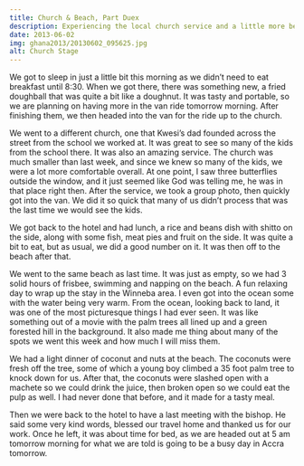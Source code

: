```yaml
---
title: Church & Beach, Part Duex
description: Experiencing the local church service and a little more beach time
date: 2013-06-02
img: ghana2013/20130602_095625.jpg
alt: Church Stage
---
```


We got to sleep in just a little bit this morning as we didn’t need to eat breakfast until 8:30. When we got there, there was something new, a fried doughball that was quite a bit like a doughnut. It was tasty and portable, so we are planning on having more in the van ride tomorrow morning. After finishing them, we then headed into the van for the ride up to the church.

We went to a different church, one that Kwesi’s dad founded across the street from the school we worked at. It was great to see so many of the kids from the school there. It was also an amazing service. The church was much smaller than last week, and since we knew so many of the kids, we were a lot more comfortable overall. At one point, I saw three butterflies outside the window, and it just seemed like God was telling me, he was in that place right then. After the service, we took a group photo, then quickly got into the van. We did it so quick that many of us didn’t process that was the last time we would see the kids.

We got back to the hotel and had lunch, a rice and beans dish with shitto on the side, along with some fish, meat pies and fruit on the side. It was quite a bit to eat, but as usual, we did a good number on it. It was then off to the beach after that.

We went to the same beach as last time. It was just as empty, so we had 3 solid hours of frisbee, swimming and napping on the beach. A fun relaxing day to wrap up the stay in the Winneba area. I even got into the ocean some with the water being very warm. From the ocean, looking back to land, it was one of the most picturesque things I had ever seen. It was like something out of a movie with the palm trees all lined up and a green forested hill in the background. It also made me thing about many of the spots we went this week and how much I will miss them.

We had a light dinner of coconut and nuts at the beach. The coconuts were fresh off the tree, some of which a young boy climbed a 35 foot palm tree to knock down for us. After that, the coconuts were slashed open with a machete so we could drink the juice, then broken open so we could eat the pulp as well. I had never done that before, and it made for a tasty meal.

Then we were back to the hotel to have a last meeting with the bishop. He said some very kind words, blessed our travel home and thanked us for our work. Once he left, it was about time for bed, as we are headed out at 5 am tomorrow morning for what we are told is going to be a busy day in Accra tomorrow.